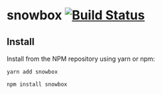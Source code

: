 # snowbox [![Build Status](https://travis-ci.com/lgnstn/snowbox.svg?token=zumutzpE5vDCf9MWzK4s&branch=master)](https://travis-ci.com/lgnstn/snowbox)

## Install

Install from the NPM repository using yarn or npm:

```shell
yarn add snowbox
```

```shell
npm install snowbox
```
